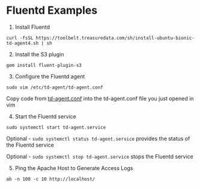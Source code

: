 # Fluentd Examples

1. Install Fluentd

```curl -fsSL https://toolbelt.treasuredata.com/sh/install-ubuntu-bionic-td-agent4.sh | sh```

2. Install the S3 plugin

```gem install fluent-plugin-s3```

3. Configure the Fluentd agent

```sudo vim /etc/td-agent/td-agent.conf```

Copy code from [td-agent.conf](https://github.com/ev2900/Fluentd_Examples/blob/main/td-agent.conf) into the td-agent.conf file you just opened in vim

4. Start the Fluentd service

```sudo systemctl start td-agent.service```

Optional - ```sudo systemctl status td-agent.service``` provides the status of the Fluentd service

Optional - ```sudo systemctl stop td-agent.service``` stops the Fluentd service

5. Ping the Apache Host to Generate Access Logs

```ab -n 100 -c 10 http://localhost/```
